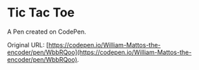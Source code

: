 # Tic Tac Toe

A Pen created on CodePen.

Original URL: [https://codepen.io/William-Mattos-the-encoder/pen/WbbRQoo](https://codepen.io/William-Mattos-the-encoder/pen/WbbRQoo).

